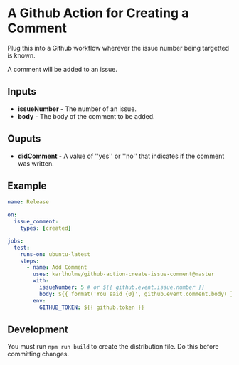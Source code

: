 # A Github Action for Creating a Comment

Plug this into a Github workflow wherever the issue number being targetted is known.

A comment will be added to an issue.

## Inputs

* **issueNumber** - The number of an issue.
* **body** - The body of the comment to be added.

## Ouputs

* **didComment** - A value of ''yes'' or ''no'' that indicates if the comment was written.

## Example

```yml
name: Release

on:
  issue_comment:
    types: [created]

jobs:
  test:
    runs-on: ubuntu-latest
    steps:
      - name: Add Comment
        uses: karlhulme/github-action-create-issue-comment@master
        with:
          issueNumber: 5 # or ${{ github.event.issue.number }}
          body: ${{ format('You said {0}', github.event.comment.body) }}
        env:
          GITHUB_TOKEN: ${{ github.token }}
```

## Development

You must run `npm run build` to create the distribution file.  Do this before committing changes.
